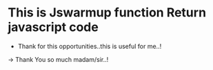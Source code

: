 # This is Jswarmup function Return javascript code

* Thank for this opportunities..this is useful for me..!

-> Thank You so much madam/sir..!